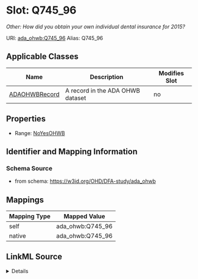 

# Slot: Q745_96 


_Other: How did you obtain your own individual dental insurance for 2015?_





URI: [ada_ohwb:Q745_96](https://w3id.org/OHD/DFA-study/ada_ohwb/Q745_96)
Alias: Q745_96

<!-- no inheritance hierarchy -->





## Applicable Classes

| Name | Description | Modifies Slot |
| --- | --- | --- |
| [ADAOHWBRecord](ADAOHWBRecord.md) | A record in the ADA OHWB dataset |  no  |







## Properties

* Range: [NoYesOHWB](NoYesOHWB.md)





## Identifier and Mapping Information







### Schema Source


* from schema: https://w3id.org/OHD/DFA-study/ada_ohwb




## Mappings

| Mapping Type | Mapped Value |
| ---  | ---  |
| self | ada_ohwb:Q745_96 |
| native | ada_ohwb:Q745_96 |




## LinkML Source

<details>
```yaml
name: Q745_96
description: 'Other: How did you obtain your own individual dental insurance for 2015?'
from_schema: https://w3id.org/OHD/DFA-study/ada_ohwb
rank: 1000
alias: Q745_96
domain_of:
- ADA_OHWBRecord
range: NoYesOHWB

```
</details>